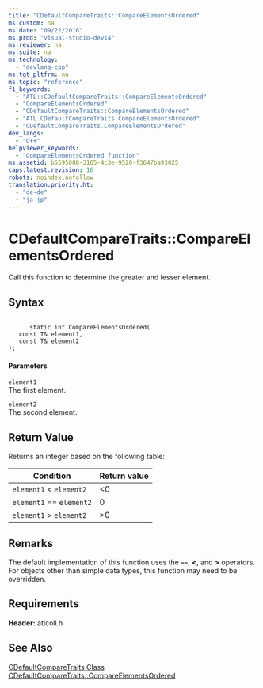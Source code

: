 ```yaml
---
title: "CDefaultCompareTraits::CompareElementsOrdered"
ms.custom: na
ms.date: "09/22/2016"
ms.prod: "visual-studio-dev14"
ms.reviewer: na
ms.suite: na
ms.technology: 
  - "devlang-cpp"
ms.tgt_pltfrm: na
ms.topic: "reference"
f1_keywords: 
  - "ATL::CDefaultCompareTraits::CompareElementsOrdered"
  - "CompareElementsOrdered"
  - "CDefaultCompareTraits::CompareElementsOrdered"
  - "ATL.CDefaultCompareTraits.CompareElementsOrdered"
  - "CDefaultCompareTraits.CompareElementsOrdered"
dev_langs: 
  - "C++"
helpviewer_keywords: 
  - "CompareElementsOrdered function"
ms.assetid: b5595088-3165-4c3e-9528-f3647ba93025
caps.latest.revision: 16
robots: noindex,nofollow
translation.priority.ht: 
  - "de-de"
  - "ja-jp"
---
```

# CDefaultCompareTraits::CompareElementsOrdered
Call this function to determine the greater and lesser element.  
  
## Syntax  
  
```  
  
      static int CompareElementsOrdered(  
   const T& element1,  
   const T& element2   
);  
```  
  
#### Parameters  
 `element1`  
 The first element.  
  
 `element2`  
 The second element.  
  
## Return Value  
 Returns an integer based on the following table:  
  
|Condition|Return value|  
|---------------|------------------|  
|`element1` < `element2`|<0|  
|`element1` == `element2`|0|  
|`element1` > `element2`|>0|  
  
## Remarks  
 The default implementation of this function uses the `==`, **<**, and **>** operators. For objects other than simple data types, this function may need to be overridden.  
  
## Requirements  
 **Header:** atlcoll.h  
  
## See Also  
 [CDefaultCompareTraits Class](../vs140/cdefaultcomparetraits-class.md)   
 [CDefaultCompareTraits::CompareElementsOrdered](../vs140/cdefaultcomparetraits--compareelementsordered.md)